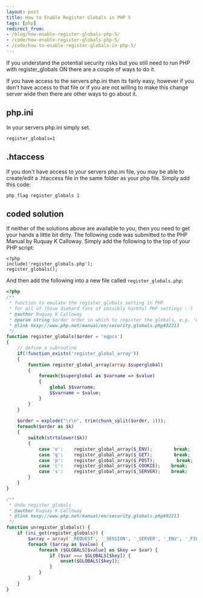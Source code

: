 ```yaml
---
layout: post
title: How to Enable Register Globals in PHP 5
tags: [php]
redirect_from:
- /blog/how-enable-register-globals-php-5/
- /code/how-enable-register-globals-php-5/
- /code/how-to-enable-register-globals-in-php-5/
---
```

If you understand the potential security risks but you still need to run PHP with register_globals ON there are a couple of ways to do it.

If you have access to the servers php.ini then its fairly easy, however if you don't have access to that file or if you are not willing to make this change server wide then there are other ways to go about it.

<!--break-->

## php.ini

In your servers php.ini simply set.

```
register_globals=1
```

## .htaccess

If you don't have access to your servers php.ini file, you may be able to create/edit a .htaccess file in the same folder as your php file.  Simply add this code:

```
php_flag register_globals 1
```

## coded solution

If neither of the solutions above are available to you, then you need to get your hands a little bit dirty.  The following code was submitted to the PHP Manual by Ruquay K Calloway.  Simply add the following to the top of your PHP script:

```
<?php
include('register_globals.php');
register_globals();
```

And then add the following into a new file called `register_globals.php`:

```php
<?php
/**
 * function to emulate the register_globals setting in PHP
 * for all of those diehard fans of possibly harmful PHP settings :-)
 * @author Ruquay K Calloway
 * @param string $order order in which to register the globals, e.g. 'egpcs' for default
 * @link hxxp://www.php.net/manual/en/security.globals.php#82213
 */
function register_globals($order = 'egpcs')
{
    // define a subroutine
    if(!function_exists('register_global_array'))
    {
        function register_global_array(array $superglobal)
        {
            foreach($superglobal as $varname => $value)
            {
                global $$varname;
                $$varname = $value;
            }
        }
    }
   
    $order = explode("\r\n", trim(chunk_split($order, 1)));
    foreach($order as $k)
    {
        switch(strtolower($k))
        {
            case 'e':    register_global_array($_ENV);        break;
            case 'g':    register_global_array($_GET);        break;
            case 'p':    register_global_array($_POST);        break;
            case 'c':    register_global_array($_COOKIE);    break;
            case 's':    register_global_array($_SERVER);    break;
        }
    }
}

/**
 * Undo register_globals
 * @author Ruquay K Calloway
 * @link hxxp://www.php.net/manual/en/security.globals.php#82213
 */
function unregister_globals() {
    if (ini_get(register_globals)) {
        $array = array('_REQUEST', '_SESSION', '_SERVER', '_ENV', '_FILES');
        foreach ($array as $value) {
            foreach ($GLOBALS[$value] as $key => $var) {
                if ($var === $GLOBALS[$key]) {
                    unset($GLOBALS[$key]);
                }
            }
        }
    }
}
```

